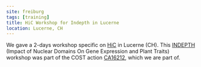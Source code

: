 ```yaml
---
site: freiburg
tags: [training]
title: HiC Workshop for Indepth in Lucerne
location: Lucerne, CH
---
```


We gave a 2-days workshop specific on [HiC](https://www.ncbi.nlm.nih.gov/pmc/articles/PMC6031062) in Lucerne (CH). This [INDEPTH](https://www.brookes.ac.uk/indepth) (Impact of Nuclear Domains On Gene Expression and Plant Traits) workshop was part of the COST action [CA16212](https://www.cost.eu/actions/CA16212/#tabs|Name:overview), which we are part of.
